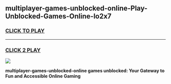 
## multiplayer-games-unblocked-online-Play-Unblocked-Games-Online-lo2x7
<h3>
<a href="https://premium76.site?title=multiplayer-games-unblocked-online&ref=25A">CLICK TO PLAY</a></h3>
<hr>

<h3>
<a href="https://premium76.site?title=multiplayer-games-unblocked-online&ref=25A">CLICK 2 PLAY</a>
  
</h3>

<a href="https://premium76.site?title=multiplayer-games-unblocked-online&ref=25A"><img src="https://clearcache.store/games.png"></a>


**multiplayer-games-unblocked-online games unblocked: Your Gateway to Fun and Accessible Online Gaming**
